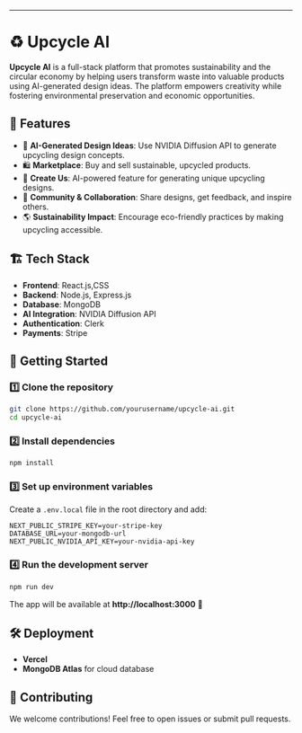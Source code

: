 ---

# ♻️ Upcycle AI  

**Upcycle AI** is a full-stack platform that promotes sustainability and the circular economy by helping users transform waste into valuable products using AI-generated design ideas. The platform empowers creativity while fostering environmental preservation and economic opportunities.  

## 🚀 Features  

- 🌱 **AI-Generated Design Ideas**: Use NVIDIA Diffusion API to generate upcycling design concepts.  
- 🛍 **Marketplace**: Buy and sell sustainable, upcycled products.  
- 🎨 **Create Us**: AI-powered feature for generating unique upcycling designs.  
- 🔗 **Community & Collaboration**: Share designs, get feedback, and inspire others.  
- 🌎 **Sustainability Impact**: Encourage eco-friendly practices by making upcycling accessible.  

## 🏗 Tech Stack  

- **Frontend**: React.js,CSS  
- **Backend**: Node.js, Express.js  
- **Database**: MongoDB  
- **AI Integration**: NVIDIA Diffusion API  
- **Authentication**: Clerk  
- **Payments**: Stripe  

## 📖 Getting Started  

### 1️⃣ Clone the repository  
```bash
git clone https://github.com/yourusername/upcycle-ai.git
cd upcycle-ai
```

### 2️⃣ Install dependencies  
```bash
npm install
```

### 3️⃣ Set up environment variables  
Create a `.env.local` file in the root directory and add:  
```env
NEXT_PUBLIC_STRIPE_KEY=your-stripe-key
DATABASE_URL=your-mongodb-url
NEXT_PUBLIC_NVIDIA_API_KEY=your-nvidia-api-key
```

### 4️⃣ Run the development server  
```bash
npm run dev
```
The app will be available at **http://localhost:3000** 🚀  

## 🛠 Deployment  
- **Vercel** 
- **MongoDB Atlas** for cloud database  

## 🤝 Contributing  
We welcome contributions! Feel free to open issues or submit pull requests.  




